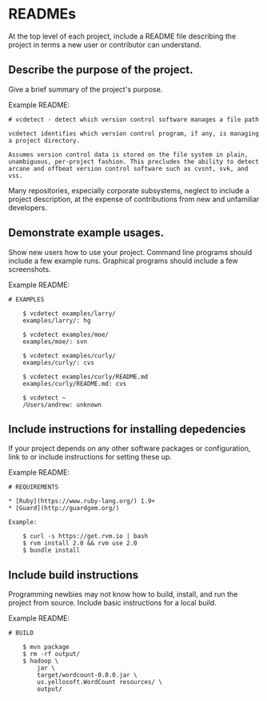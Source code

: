 # READMEs

At the top level of each project, include a README file describing the project in terms a new user or contributor can understand.

## Describe the purpose of the project.

Give a brief summary of the project's purpose.

Example README:

```
# vcdetect - detect which version control software manages a file path

vcdetect identifies which version control program, if any, is managing a project directory.

Assumes version control data is stored on the file system in plain, unambiguous, per-project fashion. This precludes the ability to detect arcane and offbeat version control software such as cvsnt, svk, and vss.
```

Many repositories, especially corporate subsystems, neglect to include a project description, at the expense of contributions from new and unfamiliar developers.

## Demonstrate example usages.

Show new users how to use your project. Command line programs should include a few example runs. Graphical programs should include a few screenshots.

Example README:

```
# EXAMPLES

    $ vcdetect examples/larry/
    examples/larry/: hg
    
    $ vcdetect examples/moe/
    examples/moe/: svn
    
    $ vcdetect examples/curly/
    examples/curly/: cvs
    
    $ vcdetect examples/curly/README.md
    examples/curly/README.md: cvs
    
    $ vcdetect ~
    /Users/andrew: unknown
```

## Include instructions for installing depedencies

If your project depends on any other software packages or configuration, link to or include instructions for setting these up.

Example README:

```
# REQUIREMENTS

* [Ruby](https://www.ruby-lang.org/) 1.9+
* [Guard](http://guardgem.org/)

Example:

    $ curl -s https://get.rvm.io | bash
    $ rvm install 2.0 && rvm use 2.0
    $ bundle install
```

## Include build instructions

Programming newbies may not know how to build, install, and run the project from source. Include basic instructions for a local build.

Example README:

```
# BUILD

    $ mvn package
    $ rm -rf output/
    $ hadoop \
        jar \
        target/wordcount-0.0.0.jar \
        us.yellosoft.WordCount resources/ \
        output/
```